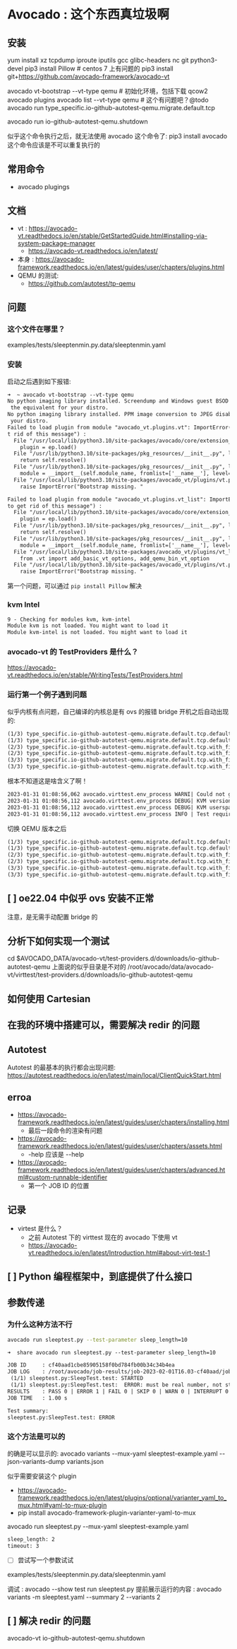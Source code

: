 # Avocado : 这个东西真垃圾啊

## 安装
yum install xz tcpdump iproute iputils gcc glibc-headers nc git python3-devel
pip3 install Pillow # centos 7 上有问题的
pip3 install git+https://github.com/avocado-framework/avocado-vt

avocado vt-bootstrap --vt-type qemu # 初始化环境，包括下载 qcow2
avocado plugins
avocado list --vt-type qemu # 这个有问题吧？@todo
avocado run type_specific.io-github-autotest-qemu.migrate.default.tcp

avocado run io-github-autotest-qemu.shutdown

似乎这个命令执行之后，就无法使用 avocado 这个命令了:
pip3 install avocado
这个命令应该是不可以重复执行的
## 常用命令
- avocado plugings

## 文档
- vt : https://avocado-vt.readthedocs.io/en/stable/GetStartedGuide.html#installing-via-system-package-manager
  - https://avocado-vt.readthedocs.io/en/latest/
- 本身 : https://avocado-framework.readthedocs.io/en/latest/guides/user/chapters/plugins.html
- QEMU 的测试:
  - https://github.com/autotest/tp-qemu




## 问题

### 这个文件在哪里？
examples/tests/sleeptenmin.py.data/sleeptenmin.yaml

### 安装
启动之后遇到如下报错:
```txt
➜  ~ avocado vt-bootstrap --vt-type qemu
No python imaging library installed. Screendump and Windows guest BSOD detection are disabled. In order to enable it, please install python-imaging or
 the equivalent for your distro.
No python imaging library installed. PPM image conversion to JPEG disabled. In order to enable it, please install python-imaging or the equivalent for
 your distro.
Failed to load plugin from module "avocado_vt.plugins.vt": ImportError("Bootstrap missing. Execute 'avocado vt-bootstrap' or disable this plugin to ge
t rid of this message") :
  File "/usr/local/lib/python3.10/site-packages/avocado/core/extension_manager.py", line 94, in __init__
    plugin = ep.load()
  File "/usr/lib/python3.10/site-packages/pkg_resources/__init__.py", line 2458, in load
    return self.resolve()
  File "/usr/lib/python3.10/site-packages/pkg_resources/__init__.py", line 2464, in resolve
    module = __import__(self.module_name, fromlist=['__name__'], level=0)
  File "/usr/local/lib/python3.10/site-packages/avocado_vt/plugins/vt.py", line 43, in <module>
    raise ImportError("Bootstrap missing. "

Failed to load plugin from module "avocado_vt.plugins.vt_list": ImportError("Bootstrap missing. Execute 'avocado vt-bootstrap' or disable this plugin
to get rid of this message") :
  File "/usr/local/lib/python3.10/site-packages/avocado/core/extension_manager.py", line 94, in __init__
    plugin = ep.load()
  File "/usr/lib/python3.10/site-packages/pkg_resources/__init__.py", line 2458, in load
    return self.resolve()
  File "/usr/lib/python3.10/site-packages/pkg_resources/__init__.py", line 2464, in resolve
    module = __import__(self.module_name, fromlist=['__name__'], level=0)
  File "/usr/local/lib/python3.10/site-packages/avocado_vt/plugins/vt_list.py", line 25, in <module>
    from .vt import add_basic_vt_options, add_qemu_bin_vt_option
  File "/usr/local/lib/python3.10/site-packages/avocado_vt/plugins/vt.py", line 43, in <module>
    raise ImportError("Bootstrap missing. "
```

第一个问题，可以通过 `pip install Pillow` 解决

### kvm Intel
```txt
9 - Checking for modules kvm, kvm-intel
Module kvm is not loaded. You might want to load it
Module kvm-intel is not loaded. You might want to load it
```

### avocado-vt 的 TestProviders 是什么？
https://avocado-vt.readthedocs.io/en/stable/WritingTests/TestProviders.html

### 运行第一个例子遇到问题
似乎内核有点问题，自己编译的内核总是有 ovs 的报错
bridge 开机之后自动出现的:

```txt
(1/3) type_specific.io-github-autotest-qemu.migrate.default.tcp.default: STARTED
(1/3) type_specific.io-github-autotest-qemu.migrate.default.tcp.default: CANCEL: Failed to get cpu info with policy ['virttest'] (1.59 s)
(2/3) type_specific.io-github-autotest-qemu.migrate.default.tcp.with_filter_off.with_post_copy: STARTED
(2/3) type_specific.io-github-autotest-qemu.migrate.default.tcp.with_filter_off.with_post_copy: CANCEL: Failed to get cpu info with policy ['virttest'] (1.58 s)
(3/3) type_specific.io-github-autotest-qemu.migrate.default.tcp.with_filter_off.with_multifd: STARTED
(3/3) type_specific.io-github-autotest-qemu.migrate.default.tcp.with_filter_off.with_multifd: CANCEL: Got host qemu version:1.5.3, which is not in [4.0.0,) (1.50 s)
```

根本不知道这是啥含义了啊！
```txt
2023-01-31 01:08:56,062 avocado.virttest.env_process WARNI| Could not get host cpu family
2023-01-31 01:08:56,112 avocado.virttest.env_process DEBUG| KVM version: 3.10.0-1160.71.1.el7.x86_64
2023-01-31 01:08:56,112 avocado.virttest.env_process DEBUG| KVM userspace version(qemu): 1.5.3 (qemu-kvm-1.5.3-175.el7_9.6)
2023-01-31 01:08:56,112 avocado.virttest.env_process INFO | Test requires qemu version: [4.0.0,)
```

切换 QEMU 版本之后
```txt
(1/3) type_specific.io-github-autotest-qemu.migrate.default.tcp.default: STARTED
(1/3) type_specific.io-github-autotest-qemu.migrate.default.tcp.default:  PASS (89.85 s)
(2/3) type_specific.io-github-autotest-qemu.migrate.default.tcp.with_filter_off.with_post_copy: STARTED
(2/3) type_specific.io-github-autotest-qemu.migrate.default.tcp.with_filter_off.with_post_copy:  PASS (45.08 s)
(3/3) type_specific.io-github-autotest-qemu.migrate.default.tcp.with_filter_off.with_multifd: STARTED
(3/3) type_specific.io-github-autotest-qemu.migrate.default.tcp.with_filter_off.with_multifd:  CANCEL: Got host qemu version:2.12.0, which is not in [4.0.0,) (5.35 s)
```

## [ ] oe22.04 中似乎 ovs 安装不正常
注意，是无需手动配置 bridge 的

## 分析下如何实现一个测试
cd $AVOCADO_DATA/avocado-vt/test-providers.d/downloads/io-github-autotest-qemu
上面说的似乎目录是不对的
/root/avocado/data/avocado-vt/virttest/test-providers.d/downloads/io-github-autotest-qemu

## 如何使用 Cartesian

## 在我的环境中搭建可以，需要解决 redir 的问题

## Autotest
Autotest 的最基本的执行都会出现问题:
https://autotest.readthedocs.io/en/latest/main/local/ClientQuickStart.html

## erroa
- https://avocado-framework.readthedocs.io/en/latest/guides/user/chapters/installing.html
  - 最后一段命令的渲染有问题
- https://avocado-framework.readthedocs.io/en/latest/guides/user/chapters/assets.html
  - -help 应该是 --help
- https://avocado-framework.readthedocs.io/en/latest/guides/user/chapters/advanced.html#custom-runnable-identifier
  - 第一个 JOB ID 的位置

## 记录
- virtest 是什么？
  - 之前 Autotest 下的 virttest 现在的 avocado 下使用 vt
  - https://avocado-vt.readthedocs.io/en/latest/Introduction.html#about-virt-test-1

## [ ] Python 编程框架中，到底提供了什么接口

## 参数传递

### 为什么这种方法不行
```sh
avocado run sleeptest.py --test-parameter sleep_length=10
```

```txt
➜  share avocado run sleeptest.py --test-parameter sleep_length=10

JOB ID     : cf40aad1cbe85905158f0bd784fb00b34c34b4ea
JOB LOG    : /root/avocado/job-results/job-2023-02-01T16.03-cf40aad/job.log
 (1/1) sleeptest.py:SleepTest.test: STARTED
 (1/1) sleeptest.py:SleepTest.test:  ERROR: must be real number, not str (0.03 s)
RESULTS    : PASS 0 | ERROR 1 | FAIL 0 | SKIP 0 | WARN 0 | INTERRUPT 0 | CANCEL 0
JOB TIME   : 1.00 s

Test summary:
sleeptest.py:SleepTest.test: ERROR
```

### 这个方法是可以的
的确是可以显示的:
avocado variants --mux-yaml sleeptest-example.yaml --json-variants-dump variants.json

似乎需要安装这个 plugin
- https://avocado-framework.readthedocs.io/en/latest/plugins/optional/varianter_yaml_to_mux.html#yaml-to-mux-plugin
- pip install avocado-framework-plugin-varianter-yaml-to-mux

avocado run sleeptest.py --mux-yaml sleeptest-example.yaml

```txt
sleep_length: 2
timeout: 3
```

- [ ] 尝试写一个参数试试

examples/tests/sleeptenmin.py.data/sleeptenmin.yaml

调试 : avocado --show test run sleeptest.py
提前展示运行的内容 : avocado variants -m sleeptest.yaml --summary 2 --variants 2

## [ ] 解决 redir 的问题

avocado-vt io-github-autotest-qemu.shutdown
